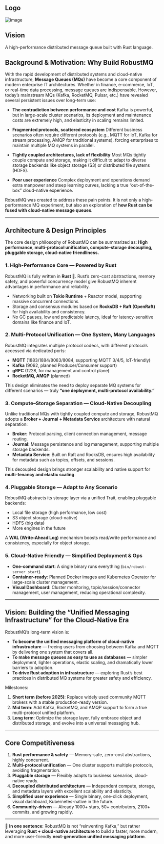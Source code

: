 ## Logo

![image](../../../docs/images/robustmq-logo.png)

## Vision
A high-performance distributed message queue built with Rust language.

## Background & Motivation: Why Build RobustMQ

With the rapid development of distributed systems and cloud-native infrastructure, **Message Queues (MQs)** have become a core component of modern enterprise IT architectures. Whether in finance, e-commerce, IoT, or real-time data processing, message queues are indispensable.
However, today’s mainstream MQs (Kafka, RocketMQ, Pulsar, etc.) have revealed several persistent issues over long-term use:

* **The contradiction between performance and cost**
  Kafka is powerful, but in large-scale cluster scenarios, its deployment and maintenance costs are extremely high, and elasticity in scaling remains limited.

* **Fragmented protocols, scattered ecosystem**
  Different business scenarios often require different protocols (e.g., MQTT for IoT, Kafka for stream processing, AMQP for traditional systems), forcing enterprises to maintain multiple MQ systems in parallel.

* **Tightly coupled architectures, lack of flexibility**
  Most MQs tightly couple compute and storage, making it difficult to adapt to diverse storage backends like object storage (S3) or distributed file systems (HDFS).

* **Poor user experience**
  Complex deployment and operations demand extra manpower and steep learning curves, lacking a true “out-of-the-box” cloud-native experience.

RobustMQ was created to address these pain points. It is not only a high-performance MQ experiment, but also an exploration of **how Rust can be fused with cloud-native message queues**.

---

## Architecture & Design Principles

The core design philosophy of RobustMQ can be summarized as:
**High performance, multi-protocol unification, compute–storage decoupling, pluggable storage, cloud-native friendliness.**

### 1. High-Performance Core — Powered by Rust

RobustMQ is fully written in **Rust 🦀**. Rust’s zero-cost abstractions, memory safety, and powerful concurrency model give RobustMQ inherent advantages in performance and reliability.

* Networking built on **Tokio Runtime** + Reactor model, supporting massive concurrent connections.
* Storage and consensus modules based on **RocksDB + Raft (OpenRaft)** for high availability and consistency.
* No GC pauses, low and predictable latency, ideal for latency-sensitive domains like finance and IoT.

### 2. Multi-Protocol Unification — One System, Many Languages

RobustMQ integrates multiple protocol codecs, with different protocols accessed via dedicated ports:

* **MQTT** (1883/1884/8083/8084, supporting MQTT 3/4/5, IoT-friendly)
* **Kafka** (9092, planned Producer/Consumer support)
* **gRPC** (1228, for management and control plane)
* **RocketMQ, AMQP** (planned)

This design eliminates the need to deploy separate MQ systems for different scenarios — truly **“one deployment, multi-protocol availability.”**

### 3. Compute–Storage Separation — Cloud-Native Decoupling

Unlike traditional MQs with tightly coupled compute and storage, RobustMQ adopts a **Broker + Journal + Metadata Service** architecture with natural separation:

* **Broker**: Protocol parsing, client connection management, message routing.
* **Journal**: Message persistence and log management, supporting multiple storage backends.
* **Metadata Service**: Built on Raft and RocksDB, ensures high availability for metadata such as topics, offsets, and sessions.

This decoupled design brings stronger scalability and native support for **multi-tenancy and elastic scaling**.

### 4. Pluggable Storage — Adapt to Any Scenario

RobustMQ abstracts its storage layer via a unified Trait, enabling pluggable backends:

* Local file storage (high performance, low cost)
* S3 object storage (cloud-native)
* HDFS (big data)
* More engines in the future

A **WAL (Write-Ahead Log)** mechanism boosts read/write performance and consistency, especially for object storage.

### 5. Cloud-Native Friendly — Simplified Deployment & Ops

* **One-command start**: A single binary runs everything (`bin/robust-server start`).
* **Container-ready**: Planned Docker images and Kubernetes Operator for large-scale cluster management.
* **Visual Dashboard**: Cluster monitoring, topic/session/connector management, user management, reducing operational complexity.

---

## Vision: Building the “Unified Messaging Infrastructure” for the Cloud-Native Era

RobustMQ’s long-term vision is:

* **To become the unified messaging platform of cloud-native infrastructure** — freeing users from choosing between Kafka and MQTT by delivering one system that covers all.
* **To make message queues as easy to use as databases** — simpler deployment, lighter operations, elastic scaling, and dramatically lower barriers to adoption.
* **To drive Rust adoption in infrastructure** — exploring Rust’s best practices in distributed MQ systems for greater safety and efficiency.

Milestones:

1. **Short term (before 2025)**: Replace widely used community MQTT brokers with a stable production-ready version.
2. **Mid term**: Add Kafka, RocketMQ, and AMQP support to form a true multi-protocol unified platform.
3. **Long term**: Optimize the storage layer, fully embrace object and distributed storage, and evolve into a universal messaging hub.

---

## Core Competitiveness

1. **Rust performance & safety** — Memory-safe, zero-cost abstractions, highly concurrent.
2. **Multi-protocol unification** — One cluster supports multiple protocols, avoiding fragmentation.
3. **Pluggable storage** — Flexibly adapts to business scenarios, cloud-native ready.
4. **Decoupled distributed architecture** — Independent compute, storage, and metadata layers with excellent scalability and elasticity.
5. **Simplified user experience** — Single binary, one-click deployment, visual dashboard, Kubernetes-native in the future.
6. **Community-driven** — Already 1000+ stars, 50+ contributors, 2100+ commits, and growing rapidly.

---

📌 **In one sentence**:
RobustMQ is not “reinventing Kafka,” but rather leveraging **Rust + cloud-native architecture** to build a faster, more modern, and more user-friendly **next-generation unified messaging platform**.

